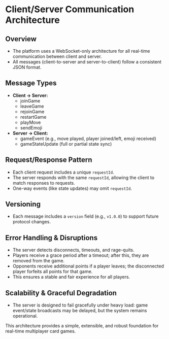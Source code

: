 # Client/Server Communication Architecture

## Overview
- The platform uses a WebSocket-only architecture for all real-time communication between client and server.
- All messages (client-to-server and server-to-client) follow a consistent JSON format.

## Message Types
- **Client → Server:**
  - joinGame
  - leaveGame
  - rejoinGame
  - restartGame
  - playMove
  - sendEmoji
- **Server → Client:**
  - gameEvent (e.g., move played, player joined/left, emoji received)
  - gameStateUpdate (full or partial state sync)

## Request/Response Pattern
- Each client request includes a unique `requestId`.
- The server responds with the same `requestId`, allowing the client to match responses to requests.
- One-way events (like state updates) may omit `requestId`.

## Versioning
- Each message includes a `version` field (e.g., `v1.0.0`) to support future protocol changes.

## Error Handling & Disruptions
- The server detects disconnects, timeouts, and rage-quits.
- Players receive a grace period after a timeout; after this, they are removed from the game.
- Opponents receive additional points if a player leaves; the disconnected player forfeits all points for that game.
- This ensures a stable and fair experience for all players.

## Scalability & Graceful Degradation
- The server is designed to fail gracefully under heavy load: game event/state broadcasts may be delayed, but the system remains operational.

This architecture provides a simple, extensible, and robust foundation for real-time multiplayer card games.
